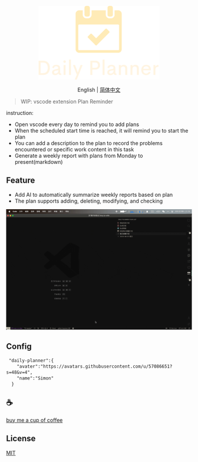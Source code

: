 <p align="center">
<img height="200" src="./assets/kv.png" alt="Daily Planner">
</p>
<p align="center"> English | <a href="./README_zh.md">简体中文</a></p>

>WIP: vscode extension Plan Reminder

instruction:
   - Open vscode every day to remind you to add plans
   - When the scheduled start time is reached, it will remind you to start the plan
   - You can add a description to the plan to record the problems encountered or specific work content in this task
   - Generate a weekly report with plans from Monday to present(markdown)
  
## Feature
- Add AI to automatically summarize weekly reports based on plan
- The plan supports adding, deleting, modifying, and checking

![demo](assets/demo.gif)

## Config
```code
 "daily-planner":{
    "avater":"https://avatars.githubusercontent.com/u/57086651?s=48&v=4",
    "name":"Simon"
  }
```

## :coffee:

[buy me a cup of coffee](https://github.com/Simon-He95/sponsor)

## License

[MIT](./license)
